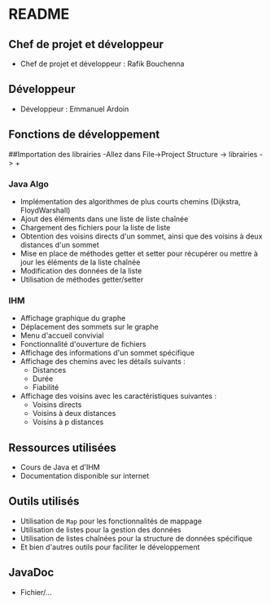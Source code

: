 # README

## Chef de projet et développeur
- Chef de projet et développeur : Rafik Bouchenna

## Développeur
- Développeur : Emmanuel Ardoin

## Fonctions de développement

##Importation des librairies
-Allez dans File->Project Structure -> librairies -> +

### Java Algo
- Implémentation des algorithmes de plus courts chemins (Dijkstra, FloydWarshall)
- Ajout des éléments dans une liste de liste chaînée
- Chargement des fichiers pour la liste de liste
- Obtention des voisins directs d'un sommet, ainsi que des voisins à deux distances d'un sommet
- Mise en place de méthodes getter et setter pour récupérer ou mettre à jour les éléments de la liste chaînée
- Modification des données de la liste
- Utilisation de méthodes getter/setter

### IHM
- Affichage graphique du graphe
- Déplacement des sommets sur le graphe
- Menu d'accueil convivial
- Fonctionnalité d'ouverture de fichiers
- Affichage des informations d'un sommet spécifique
- Affichage des chemins avec les détails suivants :
  - Distances
  - Durée
  - Fiabilité
- Affichage des voisins avec les caractéristiques suivantes :
  - Voisins directs
  - Voisins à deux distances
  - Voisins à p distances

## Ressources utilisées
- Cours de Java et d'IHM
- Documentation disponible sur internet

## Outils utilisés
- Utilisation de `Map` pour les fonctionnalités de mappage
- Utilisation de listes pour la gestion des données
- Utilisation de listes chaînées pour la structure de données spécifique
- Et bien d'autres outils pour faciliter le développement

## JavaDoc
- Fichier/...
